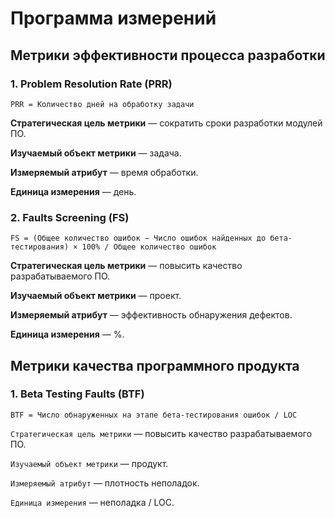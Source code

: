 # Программа измерений

## Метрики эффективности процесса разработки

### 1. Problem Resolution Rate (PRR)

`PRR = Количество дней на обработку задачи`

**Стратегическая цель метрики** — сократить сроки разработки модулей ПО.

**Изучаемый объект метрики** — задача.

**Измеряемый атрибут** — время обработки.

**Единица измерения** — день.

### 2. Faults Screening (FS)

`FS = (Общее количество ошибок − Число ошибок найденных до бета-тестирования) × 100% / Общее количество ошибок`

**Стратегическая цель метрики** — повысить качество разрабатываемого ПО.

**Изучаемый объект метрики** — проект.

**Измеряемый атрибут** — эффективность обнаружения дефектов.

**Единица измерения** — %.

## Метрики качества программного продукта

### 1. Beta Testing Faults (BTF)

`BTF = Число обнаруженных на этапе бета-тестирования ошибок / LOC`

`Стратегическая цель метрики` — повысить качество разрабатываемого ПО.

`Изучаемый объект метрики` — продукт.

`Измеряемый атрибут` — плотность неполадок.

`Единица измерения` — неполадка / LOC.